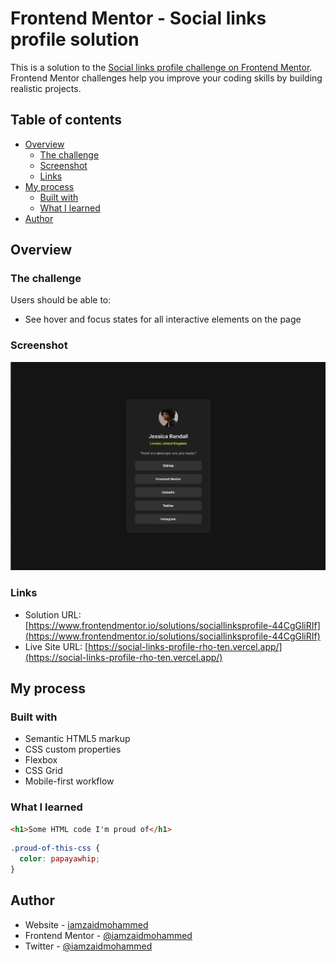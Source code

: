 # Frontend Mentor - Social links profile solution

This is a solution to the [Social links profile challenge on Frontend Mentor](https://www.frontendmentor.io/challenges/social-links-profile-UG32l9m6dQ). Frontend Mentor challenges help you improve your coding skills by building realistic projects.

## Table of contents

- [Overview](#overview)
  - [The challenge](#the-challenge)
  - [Screenshot](#screenshot)
  - [Links](#links)
- [My process](#my-process)
  - [Built with](#built-with)
  - [What I learned](#what-i-learned)
- [Author](#author)

## Overview

### The challenge

Users should be able to:

- See hover and focus states for all interactive elements on the page

### Screenshot

![](./screenshot.jpg)

### Links

- Solution URL: [https://www.frontendmentor.io/solutions/sociallinksprofile-44CgGliRIf](https://www.frontendmentor.io/solutions/sociallinksprofile-44CgGliRIf)
- Live Site URL: [https://social-links-profile-rho-ten.vercel.app/](https://social-links-profile-rho-ten.vercel.app/)

## My process

### Built with

- Semantic HTML5 markup
- CSS custom properties
- Flexbox
- CSS Grid
- Mobile-first workflow

### What I learned

```html
<h1>Some HTML code I'm proud of</h1>
```

```css
.proud-of-this-css {
  color: papayawhip;
}
```

## Author

- Website - [iamzaidmohammed](https://www.iamzaidmohammed.github.io)
- Frontend Mentor - [@iamzaidmohammed](https://www.frontendmentor.io/profile/iamzaidmohammed)
- Twitter - [@iamzaidmohammed](https://www.twitter.com/iamzaidmohammed)
